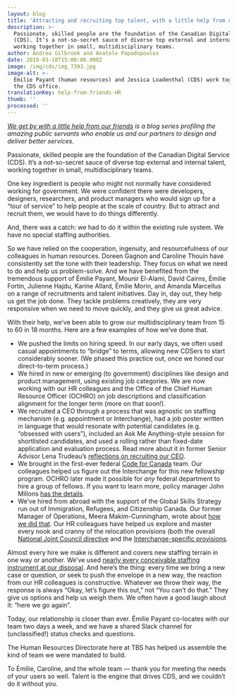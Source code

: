 ```yaml
---
layout: blog
title: 'Attracting and recruiting top talent, with a little help from our friends'
description: >-
  Passionate, skilled people are the foundation of the Canadian Digital Service
  (CDS). It’s a not-so-secret sauce of diverse top external and internal talent,
  working together in small, multidisciplinary teams.
author: Andrea Gilbrook and Anatole Papadopoulos
date: 2019-03-18T15:00:00.000Z
image: /img/cds/img_7393.jpg
image-alt: >-
  Émilie Payant (human resources) and Jessica Loadenthal (CDS) work together at
  the CDS office.
translationKey: help-from-friends-HR
thumb: ''
processed: ''
---
```

*[We get by with a little help from our friends](https://digital.canada.ca/2019/01/31/we-get-by-with-a-little-help-from-our-friends/) is a blog series profiling the amazing public servants who enable us and our partners to design and deliver better services.*

Passionate, skilled people are the foundation of the Canadian Digital Service (CDS). It’s a not-so-secret sauce of diverse top external and internal talent, working together in small, multidisciplinary teams. 

One key ingredient is people who might not normally have considered working for government. We were confident there were developers, designers, researchers, and product managers who would sign up for a “tour of service” to help people at the scale of country. But to attract and recruit them, we would have to do things differently. 

And, there was a catch: we had to do it within the existing rule system. We have no special staffing authorities.

So we have relied on the cooperation, ingenuity, and resourcefulness of our colleagues in human resources. Doreen Gagnon and Caroline Thouin have consistently set the tone with their leadership. They focus on what we need to do and help us problem-solve. And we have benefited from the tremendous support of Émilie Payant, Mounir El-Alami, David Cairns, Émilie Fortin, Julienne Hajdu, Karine Allard, Émilie Morin, and Amanda Marcellus on a range of recruitments and talent initiatives. Day in, day out, they help us get the job done. They tackle problems creatively, they are very responsive when we need to move quickly, and they give us great advice.

With their help, we’ve been able to grow our multidisciplinary team from 15 to 60 in 18 months. Here are a few examples of how we’ve done that.

* We pushed the limits on hiring speed. In our early days, we often used casual appointments to “bridge” to terms, allowing new CDSers to start considerably sooner. (We phased this practice out, once we honed our direct-to-term process.)
* We hired in new or emerging (to government) disciplines like design and product management, using existing job categories. We are now working with our HR colleagues and the Office of the Chief Human Resource Officer (OCHRO) on job descriptions and classification alignment for the longer term (more on that soon!).
* We recruited a CEO through a process that was agnostic on staffing mechanism (e.g. appointment or Interchange), had a job poster written in language that would resonate with potential candidates (e.g. “obsessed with users”), included an Ask Me Anything-style session for shortlisted candidates, and used a rolling rather than fixed-date application and evaluation process. Read more about it in former Senior Advisor Lena Trudeau’s [reflections on recruiting our CEO](https://digital.canada.ca/2018/04/09/recruiting-our-ceo/).
* We brought in the first-ever federal [Code for Canada](https://code4.ca) team. Our colleagues helped us figure out the Interchange for this new fellowship program. OCHRO later made it possible for *any* federal department to hire a group of fellows. If you want to learn more, policy manager John Millons [has the details](https://digital.canada.ca/2018/04/19/our-partnership-with-code-for-canada/).
* We’ve hired from abroad with the support of the Global Skills Strategy run out of Immigration, Refugees, and Citizenship Canada. Our former Manager of Operations, Meera Makim-Cunningham, wrote about [how we did that](https://digital.canada.ca/2018/10/12/global-skills-strategy/). Our HR colleagues have helped us explore and master every nook and cranny of the relocation provisions (both the overall [National Joint Council directive](https://www.njc-cnm.gc.ca/directive/d6/en) and the [Interchange-specific provisions](https://www.canada.ca/en/treasury-board-secretariat/services/travel-relocation/integrated-relocation-program-individuals-participating-developmental-programs.html).

Almost every hire we make is different and covers new staffing terrain in one way or another. We’ve used [nearly every conceivable staffing instrument at our disposal](https://digital.canada.ca/2018/01/09/hiring-at-cds/). And here’s the thing: every time we bring a new case or question, or seek to push the envelope in a new way, the reaction from our HR colleagues is constructive. Whatever we throw their way,  the response is always “Okay, let’s figure this out,” not “You can’t do that.” They give us options and help us weigh them. We often have a good laugh about it: “here we go again”.

Today, our relationship is closer than ever. Émilie Payant co-locates with our team two days a week, and we have a shared Slack channel for (unclassified!) status checks and questions.

The Human Resources Directorate here at TBS has helped us assemble the kind of team we were mandated to build. 

To Émilie, Caroline, and the whole team — thank you for meeting the needs of your users so well. Talent is the engine that drives CDS, and we couldn’t do it without you.
